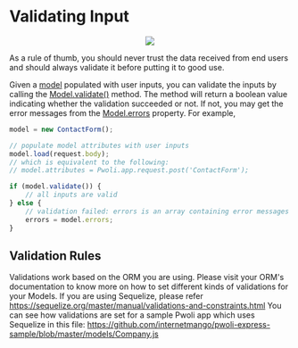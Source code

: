 # Validating Input

<p align="center"><img src="https://github.com/internetmango/pwoli/blob/master/docs/images/ActiveForm.gif?raw=true" style="margin-left: auto; margin-right: auto;"/></p>

As a rule of thumb, you should never trust the data received from end users and should always validate it
before putting it to good use.

Given a [model](structure-models.md) populated with user inputs, you can validate the inputs by calling the
[Model.validate()](/pwoli/api-docs/classes/Model.html#validate) method. The method will return a boolean value indicating whether the validation
succeeded or not. If not, you may get the error messages from the [Model.errors](/pwoli/api-docs/classes/Model.html#errors) property. For example,

```js
model = new ContactForm();

// populate model attributes with user inputs
model.load(request.body);
// which is equivalent to the following:
// model.attributes = Pwoli.app.request.post('ContactForm');

if (model.validate()) {
    // all inputs are valid
} else {
    // validation failed: errors is an array containing error messages
    errors = model.errors;
}
```

## Validation Rules <span id="declaring-rules"></span>

Validations work based on the ORM you are using. Please visit your ORM's documentation to know more on how to set different kinds of validations for your Models.
If you are using Sequelize, please refer https://sequelize.org/master/manual/validations-and-constraints.html
You can see how validations are set for a sample Pwoli app which uses Sequelize in this file: https://github.com/internetmango/pwoli-express-sample/blob/master/models/Company.js

